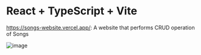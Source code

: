 # React + TypeScript + Vite

https://songs-website.vercel.app/: A website that performs CRUD operation of Songs

![image](https://github.com/Seme30/Songs-Website/assets/83661382/dbcb5526-9df3-492b-8ec5-cc869d03b869)
